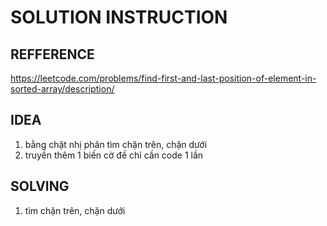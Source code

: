 # SOLUTION INSTRUCTION 

## REFFERENCE
https://leetcode.com/problems/find-first-and-last-position-of-element-in-sorted-array/description/

## IDEA 
1. bằng chặt nhị phân tìm chặn trên, chặn dưới
2. truyền thêm 1 biến cờ đề chỉ cần code 1 lần

## SOLVING 
1. tìm chặn trên, chặn dưới

 




